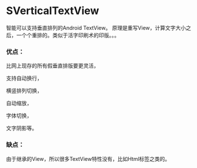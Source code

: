 # SVerticalTextView
智能可以支持垂直排列的Android TextView。
原理是重写View，计算文字大小之后，一个个重排的。类似于活字印刷术的印版。。。

### 优点：

比网上现存的所有假垂直排版要更灵活，

支持自动换行，

横竖排列切换，

自动缩放，

字体切换，

文字阴影等。

### 缺点：

由于继承的View，所以很多TextView特性没有，比如Html标签之类的。
